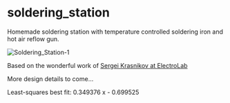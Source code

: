 # soldering_station
Homemade soldering station with temperature controlled soldering iron and hot air reflow gun.


![Soldering_Station-1](https://user-images.githubusercontent.com/7981384/115946931-7e88b100-a492-11eb-9fc8-f2b6f6e148d0.png)

Based on the wonderful work of [Sergei Krasnikov at ElectroLab](http://e1ectro.blogspot.com/2017/02/diy-desoldering-station-for-25.html "DIY (de)soldering station for $25")

More design details to come...


Least-squares best fit:
0.349376 x - 0.699525